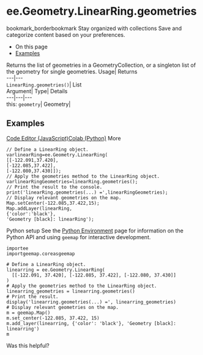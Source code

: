  
#  ee.Geometry.LinearRing.geometries 
bookmark_borderbookmark Stay organized with collections  Save and categorize content based on your preferences.
  * On this page
  * [Examples](https://developers.google.com/earth-engine/apidocs/ee-geometry-linearring-geometries#examples)


Returns the list of geometries in a GeometryCollection, or a singleton list of the geometry for single geometries. 
Usage| Returns  
---|---  
`LinearRing.geometries()`| List  
Argument| Type| Details  
---|---|---  
this: `geometry`| Geometry|   
## Examples
[Code Editor (JavaScript)](https://developers.google.com/earth-engine/apidocs/ee-geometry-linearring-geometries#code-editor-javascript-sample)[Colab (Python)](https://developers.google.com/earth-engine/apidocs/ee-geometry-linearring-geometries#colab-python-sample) More
```
// Define a LinearRing object.
varlinearRing=ee.Geometry.LinearRing(
[[-122.091,37.420],
[-122.085,37.422],
[-122.080,37.430]]);
// Apply the geometries method to the LinearRing object.
varlinearRingGeometries=linearRing.geometries();
// Print the result to the console.
print('linearRing.geometries(...) =',linearRingGeometries);
// Display relevant geometries on the map.
Map.setCenter(-122.085,37.422,15);
Map.addLayer(linearRing,
{'color':'black'},
'Geometry [black]: linearRing');
```
Python setup
See the [ Python Environment](https://developers.google.com/earth-engine/guides/python_install) page for information on the Python API and using `geemap` for interactive development.
```
importee
importgeemap.coreasgeemap
```
```
# Define a LinearRing object.
linearring = ee.Geometry.LinearRing(
  [[-122.091, 37.420], [-122.085, 37.422], [-122.080, 37.430]]
)
# Apply the geometries method to the LinearRing object.
linearring_geometries = linearring.geometries()
# Print the result.
display('linearring.geometries(...) =', linearring_geometries)
# Display relevant geometries on the map.
m = geemap.Map()
m.set_center(-122.085, 37.422, 15)
m.add_layer(linearring, {'color': 'black'}, 'Geometry [black]: linearring')
m
```

Was this helpful?
